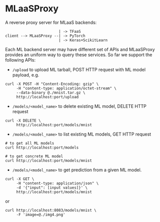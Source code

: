 # MLaaSProxy
A reverse proxy server for MLaaS backends:
```
                        | -> TFaaS
client --> MLaaSProxy --| -> PyTorch
                        | -> Keras+ScikitLearn
```
Each ML backend server may have different set of APIs and MLaaSProxy provides
an uniform way to query these services. So far we support the following APIs:
- `/upload` to upload ML tarball, POST HTTP request with ML model payload, e.g.
```
curl -X POST -H "Content-Encoding: gzip" \
     -H "content-type: application/octet-stream" \
     --data-binary @./mnist.tar.gz \
     http://localhost:port/upload
```
- `/models/<model_name>` to delete existing ML model, DELETE HTTP request
```
curl -X DELETE \
     http://localhost:port/models/mnist
```
- `/models/<model_name>` to list existing ML models, GET HTTP request
```
# to get all ML models
curl http://localhost:port/models

# to get concrete ML model
curl http://localhost:port/models/mnist
```
- `/models/<model_name>` to get prediction from a given ML model.
```
curl -X GET \
     -H "content-type: application/json" \
     -d '{"input": [input values]}' \
     http://localhost:port/models/mnist
```
or
```
curl http://localhost:8083/models/mnist \
     -F 'image=@./img4.png'
```
